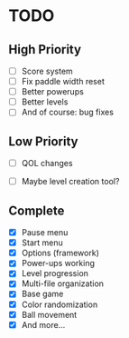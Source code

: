 ﻿# TODO

## High Priority
- [ ] Score system
- [ ] Fix paddle width reset
- [ ] Better powerups
- [ ] Better levels
- [ ] And of course: bug fixes 

## Low Priority
- [ ] QOL changes
- [ ] Maybe level creation tool?
      

## Complete
- [x] Pause menu
- [x] Start menu
- [x] Options (framework)
- [x] Power-ups working
- [x] Level progression
- [x] Multi-file organization
- [x] Base game
- [x] Color randomization
- [x] Ball movement
- [x] And more...

